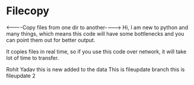 # Filecopy
<----Copy files from one dir to another----> 
Hi, I am new to python and many things, which means this code will have some bottlenecks and you can point them out for better output.

It copies files in real time, so if you use this code over network, it will take lot of time to transfer.

Rohit Yadav
this is new added to the data
This is fileupdate branch
this is fileupdate 2
